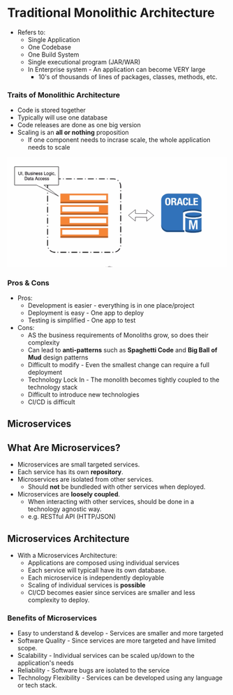 # Traditional Monolithic Architecture

* Refers to:
  * Single Application
  * One Codebase
  * One Build System
  * Single executional program (JAR/WAR)
  * In Enterprise system - An application can become VERY large
    * 10's of thousands of lines of packages, classes, methods, etc.

### Traits of Monolithic Architecture

* Code is stored together
* Typically will use one database
* Code releases are done as one big version
* Scaling is an **all or nothing** proposition
  * If one component needs to incrase scale, the whole application needs to scale

![alt text](image.png)

### Pros & Cons

* Pros:
  * Development is easier - everything is in one place/project
  * Deployment is easy - One app to deploy
  * Testing is simplified - One app to test
* Cons:
  * AS the business requirements of Monoliths grow, so does their complexity
  * Can lead to **anti-patterns** such as **Spaghetti Code** and **Big Ball of Mud** design patterns
  * Difficult to modify - Even the smallest change can require a full deployment
  * Technology Lock In - The monolith becomes tightly coupled to the technology stack
  * Difficult to introduce new technologies
  * CI/CD is difficult

## Microservices

## What Are Microservices?

* Microservices are small targeted services.
* Each service has its own **repository**.
* Microservices are isolated from other services.
  * Should **not** be bundleded with other services when deployed.
* Microservices are **loosely coupled**.
  * When interacting with other services, should be done in a technology agnostic way.
  * e.g. RESTful API (HTTP/JSON)

## Microservices Architecture
* With a Microservices Architecture:
  * Applications are composed using individual services
  * Each service will typicall have its own database.
  * Each microservice is independently deployable
  * Scaling of individual services is **possible**
  * CI/CD becomes easier since services are smaller and less complexity to deploy.

### Benefits of Microservices
* Easy to understand & develop - Services are smaller and more targeted
* Software Quality - Since services are more targeted and have limited scope.
* Scalability - Individual services can be scaled up/down to the application's needs
* Reliability - Software bugs are isolated to the service
* Technology Flexibility - Services can be developed using any language or tech stack.